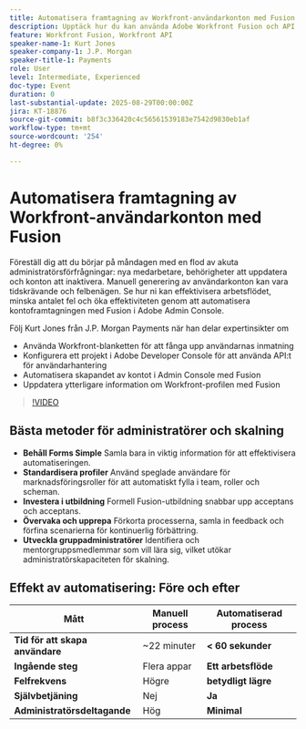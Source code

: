 ```yaml
---
title: Automatisera framtagning av Workfront-användarkonton med Fusion
description: Upptäck hur du kan använda Adobe Workfront Fusion och API:er för att automatisera framtagning av användarkonton, minska konfigurationstiden från 22 minuter till under 60 sekunder och öka effektiviteten.
feature: Workfront Fusion, Workfront API
speaker-name-1: Kurt Jones
speaker-company-1: J.P. Morgan
speaker-title-1: Payments
role: User
level: Intermediate, Experienced
doc-type: Event
duration: 0
last-substantial-update: 2025-08-29T00:00:00Z
jira: KT-18876
source-git-commit: b8f3c336420c4c56561539183e7542d9830eb1af
workflow-type: tm+mt
source-wordcount: '254'
ht-degree: 0%

---
```



# Automatisera framtagning av Workfront-användarkonton med Fusion

Föreställ dig att du börjar på måndagen med en flod av akuta administratörsförfrågningar: nya medarbetare, behörigheter att uppdatera och konton att inaktivera. Manuell generering av användarkonton kan vara tidskrävande och felbenägen. Se hur ni kan effektivisera arbetsflödet, minska antalet fel och öka effektiviteten genom att automatisera kontoframtagningen med Fusion i Adobe Admin Console.

Följ Kurt Jones från J.P. Morgan Payments när han delar expertinsikter om

* Använda Workfront-blanketten för att fånga upp användarnas inmatning
* Konfigurera ett projekt i Adobe Developer Console för att använda API:t för användarhantering
* Automatisera skapandet av kontot i Admin Console med Fusion
* Uppdatera ytterligare information om Workfront-profilen med Fusion

>[!VIDEO](https://video.tv.adobe.com/v/3471496/?learn=on&enablevpops)

## Bästa metoder för administratörer och skalning

* **Behåll Forms Simple** Samla bara in viktig information för att effektivisera automatiseringen.
* **Standardisera profiler** Använd speglade användare för marknadsföringsroller för att automatiskt fylla i team, roller och scheman.
* **Investera i utbildning** Formell Fusion-utbildning snabbar upp acceptans och acceptans.
* **Övervaka och upprepa** Förkorta processerna, samla in feedback och förfina scenarierna för kontinuerlig förbättring.
* **Utveckla gruppadministratörer** Identifiera och mentorgruppsmedlemmar som vill lära sig, vilket utökar administratörskapaciteten för skalning.

## Effekt av automatisering: Före och efter

| **Mått** | **Manuell process** | **Automatiserad process** |
|-------------------------------|--------------------|-------------------------|
| **Tid för att skapa användare** | ~22 minuter | **&lt; 60 sekunder** |
| **Ingående steg** | Flera appar | **Ett arbetsflöde** |
| **Felfrekvens** | Högre | **betydligt lägre** |
| **Självbetjäning** | Nej | **Ja** |
| **Administratörsdeltagande** | Hög | **Minimal** |